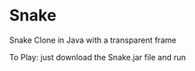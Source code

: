 # Snake
Snake Clone in Java with a transparent frame

To Play: just download the Snake.jar file and run
